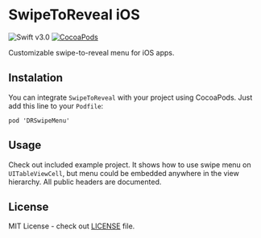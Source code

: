 # SwipeToReveal iOS


![Swift v3.0](https://img.shields.io/badge/swift-v3.0-orange.svg)
[![CocoaPods](https://img.shields.io/cocoapods/v/SwipeToReveal.svg)](https://cocoapods.org/pods/SwipeToReveal)

Customizable swipe-to-reveal menu for iOS apps.

## Instalation

You can integrate `SwipeToReveal` with your project using CocoaPods. Just add this line to your `Podfile`:

    pod 'DRSwipeMenu'

## Usage

Check out included example project. It shows how to use swipe menu on `UITableViewCell`, but menu could be embedded anywhere in the view hierarchy. All public headers are documented.


## License

MIT License - check out [LICENSE](LICENSE) file.